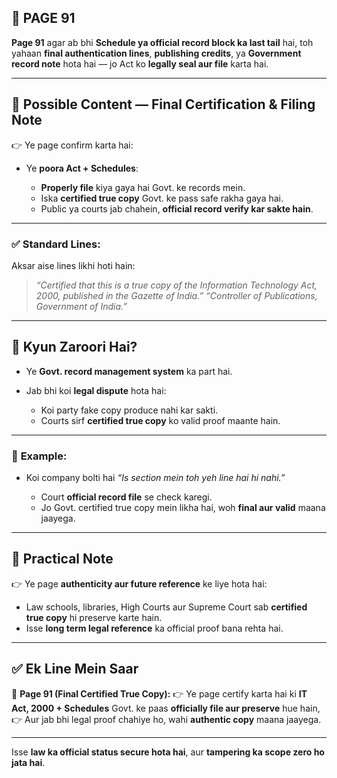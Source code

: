 ## 📄 **PAGE 91**

**Page 91** agar ab bhi **Schedule ya official record block ka last tail** hai, toh yahaan **final authentication lines**, **publishing credits**, ya **Government record note** hota hai — jo Act ko **legally seal aur file** karta hai.

---

## 🔹 **Possible Content — Final Certification & Filing Note**

👉 Ye page confirm karta hai:

* Ye **poora Act + Schedules**:

  * **Properly file** kiya gaya hai Govt. ke records mein.
  * Iska **certified true copy** Govt. ke pass safe rakha gaya hai.
  * Public ya courts jab chahein, **official record verify kar sakte hain**.

---

### ✅ **Standard Lines:**

Aksar aise lines likhi hoti hain:

> *“Certified that this is a true copy of the Information Technology Act, 2000, published in the Gazette of India.”*
> *“Controller of Publications, Government of India.”*

---

## 🔹 **Kyun Zaroori Hai?**

* Ye **Govt. record management system** ka part hai.
* Jab bhi koi **legal dispute** hota hai:

  * Koi party fake copy produce nahi kar sakti.
  * Courts sirf **certified true copy** ko valid proof maante hain.

---

### 🧩 **Example:**

* Koi company bolti hai *“Is section mein toh yeh line hai hi nahi.”*

  * Court **official record file** se check karegi.
  * Jo Govt. certified true copy mein likha hai, woh **final aur valid** maana jaayega.

---

## 🔹 **Practical Note**

👉 Ye page **authenticity aur future reference** ke liye hota hai:

* Law schools, libraries, High Courts aur Supreme Court sab **certified true copy** hi preserve karte hain.
* Isse **long term legal reference** ka official proof bana rehta hai.

---

## ✅ **Ek Line Mein Saar**

📌 **Page 91 (Final Certified True Copy):**
👉 Ye page certify karta hai ki **IT Act, 2000 + Schedules** Govt. ke paas **officially file aur preserve** hue hain,
👉 Aur jab bhi legal proof chahiye ho, wahi **authentic copy** maana jaayega.

---

Isse **law ka official status secure hota hai**, aur **tampering ka scope zero ho jata hai**.
